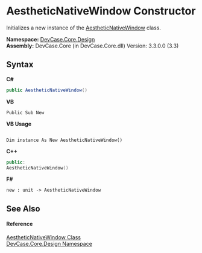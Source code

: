 # AestheticNativeWindow Constructor 
 

Initializes a new instance of the <a href="T_DevCase_Core_Design_AestheticNativeWindow">AestheticNativeWindow</a> class.

**Namespace:**&nbsp;<a href="N_DevCase_Core_Design">DevCase.Core.Design</a><br />**Assembly:**&nbsp;DevCase.Core (in DevCase.Core.dll) Version: 3.3.0.0 (3.3)

## Syntax

**C#**<br />
``` C#
public AestheticNativeWindow()
```

**VB**<br />
``` VB
Public Sub New
```

**VB Usage**<br />
``` VB Usage

Dim instance As New AestheticNativeWindow()
```

**C++**<br />
``` C++
public:
AestheticNativeWindow()
```

**F#**<br />
``` F#
new : unit -> AestheticNativeWindow
```


## See Also


#### Reference
<a href="T_DevCase_Core_Design_AestheticNativeWindow">AestheticNativeWindow Class</a><br /><a href="N_DevCase_Core_Design">DevCase.Core.Design Namespace</a><br />